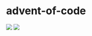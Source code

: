 # advent-of-code

![](https://img.shields.io/badge/stars%20⭐-10-yellow)
![](https://img.shields.io/badge/days%20completed-5-red)
